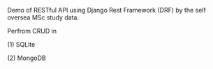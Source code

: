 Demo of RESTful API using Django Rest Framework (DRF) by the self oversea MSc study data.

Perfrom CRUD in 

(1) SQLite

(2) MongoDB